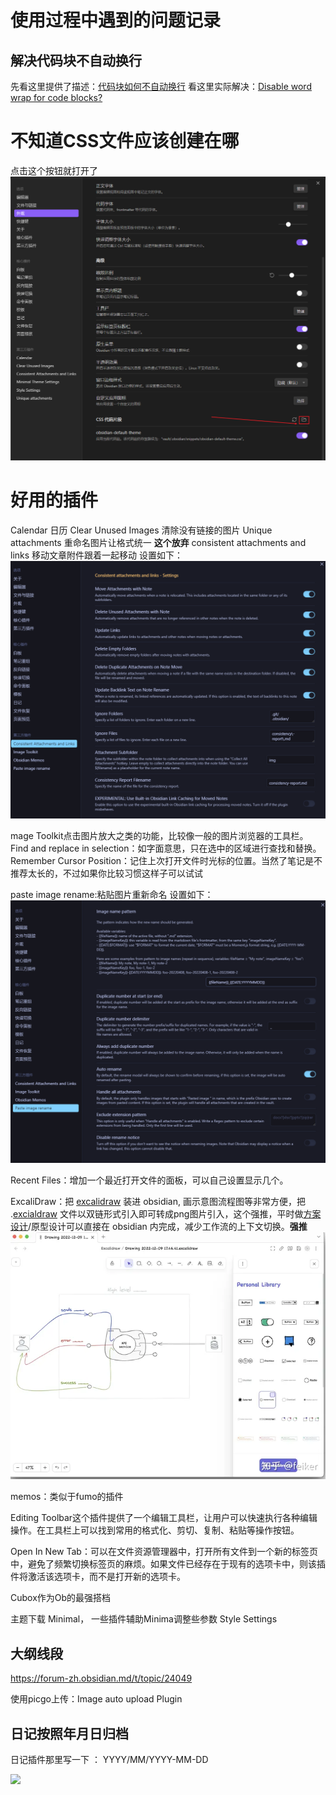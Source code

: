 
# 使用过程中遇到的问题记录
## 解决代码块不自动换行

先看这里提供了描述：[代码块如何不自动换行](https://forum-zh.obsidian.md/t/topic/3523)
看这里实际解决：[Disable word wrap for code blocks?](https://forum.obsidian.md/t/disable-word-wrap-for-code-blocks/13210)

# 不知道CSS文件应该创建在哪
点击这个按钮就打开了
![](img/09705d61d547e4616d1147b103c71679.png)


# 好用的插件
Calendar 日历
Clear Unused Images 清除没有链接的图片
Unique attachments 重命名图片让格式统一  **这个放弃**
consistent attachments and links 移动文章附件跟着一起移动
设置如下：
![](img/obsidian的使用_20240112_1.png)

mage Toolkit点击图片放大之类的功能，比较像一般的图片浏览器的工具栏。
Find and replace in selection：如字面意思，只在选中的区域进行查找和替换。
Remember Cursor Position：记住上次打开文件时光标的位置。当然了笔记是不推荐太长的，不过如果你比较习惯这样子可以试试

paste image rename:粘贴图片重新命名
设置如下：
![](img/obsidian的使用_20240112.png)


Recent Files：增加一个最近打开文件的面板，可以自己设置显示几个。

ExcaliDraw：把 [excalidraw](https://www.zhihu.com/search?q=excalidraw&search_source=Entity&hybrid_search_source=Entity&hybrid_search_extra=%7B%22sourceType%22%3A%22answer%22%2C%22sourceId%22%3A2794628275%7D) 装进 obsidian, 画示意图流程图等非常方便，把 .[excialdraw](https://www.zhihu.com/search?q=excialdraw&search_source=Entity&hybrid_search_source=Entity&hybrid_search_extra=%7B%22sourceType%22%3A%22answer%22%2C%22sourceId%22%3A2794628275%7D) 文件以双链形式引入即可转成png图片引入，这个强推，平时做[方案设计](https://www.zhihu.com/search?q=%E6%96%B9%E6%A1%88%E8%AE%BE%E8%AE%A1&search_source=Entity&hybrid_search_source=Entity&hybrid_search_extra=%7B%22sourceType%22%3A%22answer%22%2C%22sourceId%22%3A2794628275%7D)/原型设计可以直接在 obsidian 内完成，减少工作流的上下文切换。**强推**
![](img/7934a86e6af82e445d6cdb358b4f40ae.png)

memos：类似于fumo的插件

Editing Toolbar这个插件提供了一个编辑工具栏，让用户可以快速执行各种编辑操作。在工具栏上可以找到常用的格式化、剪切、复制、粘贴等操作按钮。

Open In New Tab：可以在文件资源管理器中，打开所有文件到一个新的标签页中，避免了频繁切换标签页的麻烦。如果文件已经存在于现有的选项卡中，则该插件将激活该选项卡，而不是打开新的选项卡。


Cubox作为Ob的最强搭档

主题下载 Minimal，
一些插件辅助Minima调整些参数
Style Settings

## 大纲线段

https://forum-zh.obsidian.md/t/topic/24049


使用picgo上传：Image auto upload Plugin


## 日记按照年月日归档

日记插件那里写一下 ： YYYY/MM/YYYY-MM-DD

![](https://img-life.oss-cn-beijing.aliyuncs.com/doc/202402052201426.png)


